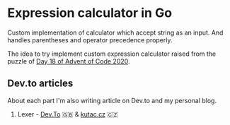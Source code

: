 # Expression calculator in Go

Custom implementation of calculator which accept string as an input. And handles parentheses and operator precedence properly.

The idea to try implement custom expression calculator raised from the puzzle of [Day 18 of Advent of Code 2020](https://github.com/arxeiss/advent-of-code-2020/tree/master/day18).

## Dev.to articles

About each part I'm also writing article on Dev.to and my personal blog.

1. Lexer - [Dev.To](https://dev.to/arxeiss/lexer-expression-calculator-3j9p) 🇬🇧  & [kutac.cz](https://www.kutac.cz/pocitace-a-internety/lexer-1-dil-vlastni-kalkulacky-s-vyrazy) 🇨🇿
